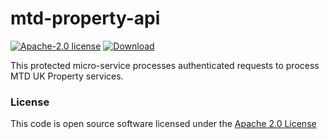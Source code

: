 # mtd-property-api

[![Apache-2.0 license](http://img.shields.io/badge/license-Apache-brightgreen.svg)](http://www.apache.org/licenses/LICENSE-2.0.html)
[![Download](https://api.bintray.com/packages/hmrc/releases/mtd-property-api/images/download.svg) ](https://bintray.com/hmrc/releases/mtd-property-api/_latestVersion)

This protected micro-service processes authenticated requests to process MTD UK Property services.

### License

This code is open source software licensed under the [Apache 2.0 License]("http://www.apache.org/licenses/LICENSE-2.0.html")

